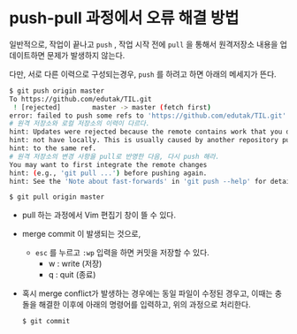 # push-pull 과정에서 오류 해결 방법

일반적으로, 작업이 끝나고 `push` , 작업 시작 전에 `pull` 을 통해서 원격저장소 내용을 업데이트하면 문제가 발생하지 않는다.

다만, 서로 다른 이력으로 구성되는경우, `push` 를 하려고 하면 아래의 메세지가 뜬다.

```bash
$ git push origin master
To https://github.com/edutak/TIL.git
 ! [rejected]        master -> master (fetch first)
error: failed to push some refs to 'https://github.com/edutak/TIL.git'
# 원격 저장소와 로컬 저장소의 이력이 다르다.
hint: Updates were rejected because the remote contains work that you do
hint: not have locally. This is usually caused by another repository pushing
hint: to the same ref. 
# 원격 저장소의 변경 사항을 pull로 반영한 다음, 다시 push 해라.
You may want to first integrate the remote changes
hint: (e.g., 'git pull ...') before pushing again.
hint: See the 'Note about fast-forwards' in 'git push --help' for details.
```

```bash
$ git pull origin master
```

- pull 하는 과정에서 Vim 편집기 창이 뜰 수 있다.
- merge commit 이 발생되는 것으로,
  - `esc` 를 누르고 `:wp` 입력을 하면 커밋을 저장할 수 있다.
    - w : write (저장)
    - q : quit (종료)

- 혹시 merge conflict가 발생하는 경우에는 동일 파일이 수정된 경우고, 이때는 충돌을 해결한 이후에 아래의 명령어를 입력하고, 위의 과정으로 처리한다.

  ```bash
  $ git commit
  ```

  